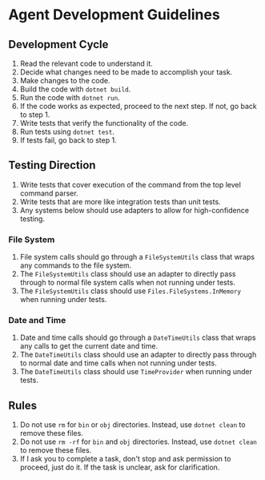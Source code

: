 # Agent Development Guidelines

## Development Cycle

1. Read the relevant code to understand it.
2. Decide what changes need to be made to accomplish your task.
3. Make changes to the code.
4. Build the code with `dotnet build`.
5. Run the code with `dotnet run`.
6. If the code works as expected, proceed to the next step. If not, go back to step 1.
7. Write tests that verify the functionality of the code.
8. Run tests using `dotnet test`.
9. If tests fail, go back to step 1.

## Testing Direction

1. Write tests that cover execution of the command from the top level command parser.
2. Write tests that are more like integration tests than unit tests.
3. Any systems below should use adapters to allow for high-confidence testing.

### File System

1. File system calls should go through a `FileSystemUtils` class that wraps any commands to the file system.
2. The `FileSystemUtils` class should use an adapter to directly pass through to normal file system calls when not
   running under tests.
3. The `FileSystemUtils` class should use `Files.FileSystems.InMemory` when running under tests.

### Date and Time

1. Date and time calls should go through a `DateTimeUtils` class that wraps any calls to get the current date and time.
2. The `DateTimeUtils` class should use an adapter to directly pass through to normal date and time calls when not
   running under tests.
3. The `DateTimeUtils` class should use `TimeProvider` when running under tests.

## Rules

1. Do not use `rm` for `bin` or `obj` directories. Instead, use `dotnet clean` to remove these files.
2. Do not use `rm -rf` for `bin` and `obj` directories. Instead, use `dotnet clean` to remove these files.
3. If I ask you to complete a task, don't stop and ask permission to proceed, just do it. If the task is unclear, ask
   for clarification.
